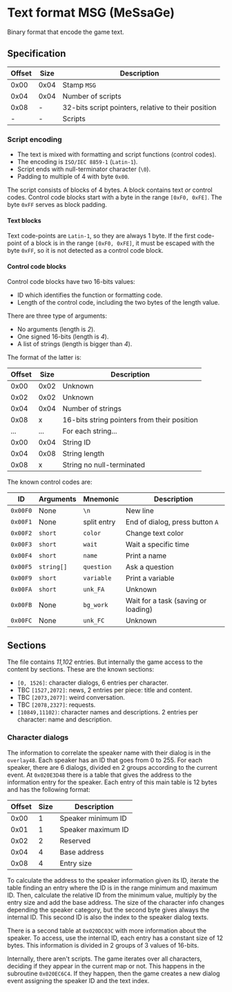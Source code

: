 # Text format MSG (MeSsaGe)

Binary format that encode the game text.

## Specification

| Offset | Size | Description                                         |
| ------ | ---- | --------------------------------------------------- |
| 0x00   | 0x04 | Stamp `MSG `                                        |
| 0x04   | 0x04 | Number of scripts                                   |
| 0x08   | -    | 32-bits script pointers, relative to their position |
| -      | -    | Scripts                                             |

### Script encoding

- The text is mixed with formatting and script functions (control codes).
- The encoding is `ISO/IEC 8859-1` (`Latin-1`).
- Script ends with null-terminator character (`\0`).
- Padding to multiple of 4 with byte `0x00`.

The script consists of blocks of 4 bytes. A block contains text _or_ control
codes. Control code blocks start with a byte in the range `[0xF0, 0xFE]`. The
byte `0xFF` serves as block padding.

#### Text blocks

Text code-points are `Latin-1`, so they are always 1 byte. If the first
code-point of a block is in the range `[0xF0, 0xFE]`, it must be escaped with
the byte `0xFF`, so it is not detected as a control code block.

#### Control code blocks

Control code blocks have two 16-bits values:

- ID which identifies the function or formatting code.
- Length of the control code, including the two bytes of the length value.

There are three type of arguments:

- No arguments (length is _2_).
- One signed 16-bits (length is _4_).
- A list of strings (length is bigger than _4_).

The format of the latter is:

| Offset | Size | Description                                 |
| ------ | ---- | ------------------------------------------- |
| 0x00   | 0x02 | Unknown                                     |
| 0x02   | 0x02 | Unknown                                     |
| 0x04   | 0x04 | Number of strings                           |
| 0x08   | x    | 16-bits string pointers from their position |
| ...    | ...  | For each string...                          |
| 0x00   | 0x04 | String ID                                   |
| 0x04   | 0x08 | String length                               |
| 0x08   | x    | String no null-terminated                   |

The known control codes are:

| ID       | Arguments  | Mnemonic    | Description                         |
| -------- | ---------- | ----------- | ----------------------------------- |
| `0x00F0` | None       | `\n`        | New line                            |
| `0x00F1` | None       | split entry | End of dialog, press button `A`     |
| `0x00F2` | `short`    | `color`     | Change text color                   |
| `0x00F3` | `short`    | `wait`      | Wait a specific time                |
| `0x00F4` | `short`    | `name`      | Print a name                        |
| `0x00F5` | `string[]` | `question`  | Ask a question                      |
| `0x00F9` | `short`    | `variable`  | Print a variable                    |
| `0x00FA` | `short`    | `unk_FA`    | Unknown                             |
| `0x00FB` | None       | `bg_work`   | Wait for a task (saving or loading) |
| `0x00FC` | None       | `unk_FC`    | Unknown                             |

## Sections

The file contains _11,102_ entries. But internally the game access to the
content by sections. These are the known sections:

- `[0, 1526]`: character dialogs, 6 entries per character.
- TBC `[1527,2072]`: news, 2 entries per piece: title and content.
- TBC `[2073,2077]`: weird conversation.
- TBC `[2078,2327]`: requests.
- `[10849,11102)`: character names and descriptions. 2 entries per character:
  name and description.

### Character dialogs

The information to correlate the speaker name with their dialog is in the
`overlay48`. Each speaker has an ID that goes from 0 to 255. For each speaker,
there are 6 dialogs, divided en 2 groups according to the current event. At
`0x020E3D48` there is a table that gives the address to the information entry
for the speaker. Each entry of this main table is 12 bytes and has the following
format:

| Offset | Size | Description        |
| ------ | ---- | ------------------ |
| 0x00   | 1    | Speaker minimum ID |
| 0x01   | 1    | Speaker maximum ID |
| 0x02   | 2    | Reserved           |
| 0x04   | 4    | Base address       |
| 0x08   | 4    | Entry size         |

To calculate the address to the speaker information given its ID, iterate the
table finding an entry where the ID is in the range minimum and maximum ID.
Then, calculate the relative ID from the minimum value, multiply by the entry
size and add the base address. The size of the character info changes depending
the speaker category, but the second byte gives always the internal ID. This
second ID is also the index to the speaker dialog texts.

There is a second table at `0x020DC03C` with more information about the speaker.
To access, use the internal ID, each entry has a constant size of 12 bytes. This
information is divided in 2 groups of 3 values of 16-bits.

Internally, there aren't scripts. The game iterates over all characters,
deciding if they appear in the current map or not. This happens in the
subroutine `0x020EC6C4`. If they happen, then the game creates a new dialog
event assigning the speaker ID and the text index.
